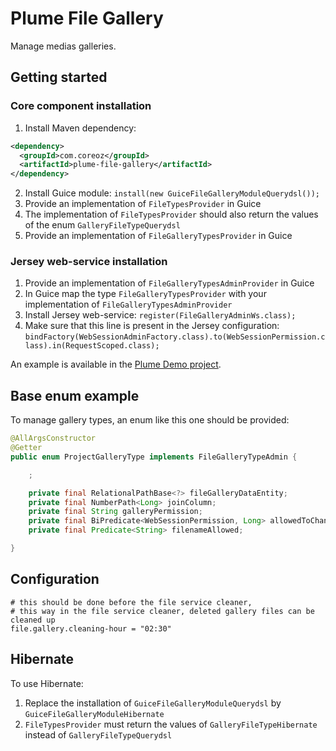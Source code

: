 Plume File Gallery
==================

Manage medias galleries.

Getting started
---------------
### Core component installation
1. Install Maven dependency:
```xml
<dependency>
  <groupId>com.coreoz</groupId>
  <artifactId>plume-file-gallery</artifactId>
</dependency>
```
2. Install Guice module: `install(new GuiceFileGalleryModuleQuerydsl());`
3. Provide an implementation of `FileTypesProvider` in Guice
4. The implementation of `FileTypesProvider` should also return the values of the enum `GalleryFileTypeQuerydsl`
5. Provide an implementation of `FileGalleryTypesProvider` in Guice

### Jersey web-service installation
1. Provide an implementation of `FileGalleryTypesAdminProvider` in Guice
2. In Guice map the type `FileGalleryTypesProvider` with your implementation of `FileGalleryTypesAdminProvider`
3. Install Jersey web-service: `register(FileGalleryAdminWs.class);`
4. Make sure that this line is present in the Jersey configuration:
`bindFactory(WebSessionAdminFactory.class).to(WebSessionPermission.class).in(RequestScoped.class);`

An example is available in the [Plume Demo project](https://github.com/Coreoz/Plume-demo/tree/master/plume-demo-full-guice-jersey).

Base enum example
-----------------
To manage gallery types, an enum like this one should be provided:
```java
@AllArgsConstructor
@Getter
public enum ProjectGalleryType implements FileGalleryTypeAdmin {

	;

	private final RelationalPathBase<?> fileGalleryDataEntity;
	private final NumberPath<Long> joinColumn;
	private final String galleryPermission;
	private final BiPredicate<WebSessionPermission, Long> allowedToChangeGallery;
	private final Predicate<String> filenameAllowed;

}
```

Configuration
-------------
```
# this should be done before the file service cleaner,
# this way in the file service cleaner, deleted gallery files can be cleaned up
file.gallery.cleaning-hour = "02:30"
```

Hibernate
---------
To use Hibernate:
1. Replace the installation of `GuiceFileGalleryModuleQuerydsl` by `GuiceFileGalleryModuleHibernate`
2. `FileTypesProvider` must return the values of `GalleryFileTypeHibernate` instead of `GalleryFileTypeQuerydsl`

